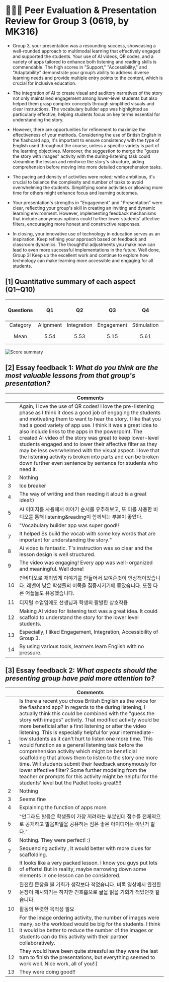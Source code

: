 # 💛✨💘 Peer Evaluation & Presentation Review for Group 3 (0619, by MK316)

+ Group 3, your presentation was a resounding success, showcasing a well-rounded approach to multimodal learning that effectively engaged and supported the students. Your use of AI videos, QR codes, and a variety of apps tailored to enhance both listening and reading skills is commendable. The high scores in "Support," "Accessibility," and "Adaptability" demonstrate your group’s ability to address diverse learning needs and provide multiple entry points to the content, which is crucial for inclusive education.
+ The integration of AI to create visual and auditory narratives of the story not only maintained engagement among lower-level students but also helped them grasp complex concepts through simplified visuals and clear instructions. The vocabulary builder app was highlighted as particularly effective, helping students focus on key terms essential for understanding the story.

+ However, there are opportunities for refinement to maximize the effectiveness of your methods. Considering the use of British English in the flashcard app, it's important to ensure consistency with the type of English used throughout the course, unless a specific variety is part of the learning objectives. Moreover, the suggestion to merge the "guess the story with images" activity with the during-listening task could streamline the lesson and reinforce the story's structure, aiding comprehension before moving into more detailed comprehension tasks.

+ The pacing and density of activities were noted; while ambitious, it's crucial to balance the complexity and number of tasks to avoid overwhelming the students. Simplifying some activities or allowing more time for others might enhance focus and learning outcomes.

+ Your presentation's strengths in "Engagement" and "Presentation" were clear, reflecting your group's skill in creating an inviting and dynamic learning environment. However, implementing feedback mechanisms that include anonymous options could further lower students' affective filters, encouraging more honest and constructive responses.

+ In closing, your innovative use of technology in education serves as an inspiration. Keep refining your approach based on feedback and classroom dynamics. The thoughtful adjustments you make now can lead to even more successful implementations in the future. Well done, Group 3! Keep up the excellent work and continue to explore how technology can make learning more accessible and engaging for all students.


## [1] Quantitative summary of each aspect (Q1~Q10)

|Questions|Q1|Q2|Q3|Q4|Q5|Q6|Q7|Q8|Q9|Q10|Total mean (SD)|
|:--:|:--:|:--:|:--:|:--:|:--:|:--:|:--:|:--:|:--:|:--:|:--:|
|Category|Alignment|Integration|Engagement|Stimulation|Support|Accessibility|Integration|Autonomy|Adaptability|Presenation||
|Mean|5.54|5.53|5.15|5.61|5.54|5.61|5.54|5.7|5.46|5.62|**5.5** (0.47)|

![Score summary](https://github.com/MK316/Spring2024/blob/main/DLTESOL/data/G3-score.png)

## [2] Essay feedback 1: _What do you think are the most valuable lessons from that group's presentation?_

||Comments|
|--|--|
|1|Again, I love the use of QR codes! I love the pre-listening phase as I think it does a good job of engaging the students and motivating them to want to hear the story. I like that you had a good variety of app use. I think it was a great idea to also include links to the apps in the powerpoint. The created AI video of the story was great to keep lower-level students engaged and to lower their affective filter as they may be less overwhelmed with the visual aspect. I love that the listening activity is broken into parts and can be broken down further even sentence by sentence for students who need it.|
|2|Nothing|
|3|Ice breaker|
|4|The way of writing and then reading it aloud is a great idea!:)|
|5|AI 이미지를 사용해서 이야기 순서를 유추해보고, 또 이를 사용한 비디오를 통해 listening&reading이 함께되는 부분이 좋았다.|
|6|"Vocabulary builder app was super good!!|
|7|It helped Ss build the vocab with some key words that are important for understanding the story."|
|8|Ai video is fantastic. T's instruction was so clear and the lesson design is well structured.|
|9|The video was engaging! Every app was well-organized and meaningful. Well done!|
|10|인비디오로 재미있게 이야기를 만들어서 보여준것이 인상적이었습니다. 레벨이 낮은 학생들의 이목을 집중시키기에 좋았습니다. 또한 다른 어플들도 유용했습니다.|
|11|디지털 수업임에도 선생님과 학생의 활발한 상호작용|
|12|Making AI video for listening text was a great idea. It could scaffold to understand the story for the lower level students.|
|13|Especially, I liked Engagement, Integration, Accessibility of Group 3.|
|14|By using various tools, learners learn English with no pressure.|


## [3] Essay feedback 2: _What aspects should the presenting group have paid more attention to?_

||Comments|
|--|--|
|1|Is there a recent you chose British English as the voice for the flashcard app? In regards to the during listening, I actually think this could be combined with the "guess the story with images" activity. That modified activity would be more beneficial after a first listening or after the video listening. This is especially helpful for your intermediate-low students as it can't hurt to listen one more time. This would function as a general listening task before the comprehension activity which might be beneficial scaffolding that allows them to listen to the story one more time. Will students submit their feedback anonymously for lower affective filter? Some further modeling from the teacher or prompts for this activity might be helpful for the students' level but the Padlet looks great!!!!|
|2|Nothing|
|3|Seems fine|
|4|Explaining the function of apps more.|
|5|"안그래도 발음은 학생들이 가장 꺼려하는 부분인데 점수를 전체적으로 공개하고 발음파일을 공유하는 점은 좋은 아이디어는 아닌거 같다."|
|6|Nothing. They were perfect! :)|
|7|Sequencing activity , It would better with more clues for scaffolding.|
|8|It looks like a very packed lesson. I know you guys put lots of efforts! But in reality, maybe narrowing down some elements in one lesson can be considered.|
|9|완전한 문장을 볼 기회가 생각보다 적었습니다. 비록 영상에서 완전한 문장이 제시되기는 하지만 긴호흡으로 글을 읽을 기회가 적었던것 같습니다.|
|10|활동의 뚜렷한 목적성 필요|
|11|For the image ordering activity, the number of images were many, so the workload would be big for the students. I think it would be better to reduce the number of the images or students can do this activity with their partner collaboratively.|
|12|They would have been quite stressful as they were the last turn to finish the presentations, but everything seemed to work well. Nice work, all of you!:)|
|13|They were doing good!!|

